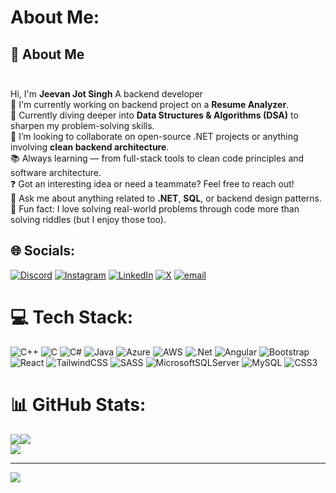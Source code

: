 #  About Me:
## 👋 About Me<br><br>
Hi, I'm **Jeevan Jot Singh** 
A backend developer   
💼 I'm currently working on backend project on a **Resume Analyzer**.  
🧠 Currently diving deeper into **Data Structures & Algorithms (DSA)** to sharpen my problem-solving skills.  
🤝 I’m looking to collaborate on open-source .NET projects or anything involving **clean backend architecture**.  
📚 Always learning — from full-stack tools to clean code principles and software architecture.  
❓ Got an interesting idea or need a teammate? Feel free to reach out!  
💬 Ask me about anything related to **.NET**, **SQL**, or backend design patterns.  
🎯 Fun fact: I love solving real-world problems through code more than solving riddles (but I enjoy those too).<br>

## 🌐 Socials:
[![Discord](https://img.shields.io/badge/Discord-%237289DA.svg?logo=discord&logoColor=white)](https://discord.gg/jeevannn)  [![Instagram](https://img.shields.io/badge/Instagram-%23E4405F.svg?logo=Instagram&logoColor=white)](https://instagram.com/jeevan0.1_)  [![LinkedIn](https://img.shields.io/badge/LinkedIn-%230077B5.svg?logo=linkedin&logoColor=white)](https://www.linkedin.com/in/jeevan-jotsingh/)  [![X](https://img.shields.io/badge/X-black.svg?logo=X&logoColor=white)](https://x.com/jeevanjot001)  [![email](https://img.shields.io/badge/Email-D14836?logo=gmail&logoColor=white)](mailto:jeevanjotsingh0168@gmail.com)

# 💻 Tech Stack:
![C++](https://img.shields.io/badge/c++-%2300599C.svg?style=plastic&logo=c%2B%2B&logoColor=white) 
![C](https://img.shields.io/badge/c-%2300599C.svg?style=plastic&logo=c&logoColor=white) 
![C#](https://img.shields.io/badge/c%23-%23239120.svg?style=plastic&logo=csharp&logoColor=white) 
![Java](https://img.shields.io/badge/java-%23ED8B00.svg?style=plastic&logo=openjdk&logoColor=white) 
![Azure](https://img.shields.io/badge/azure-%230072C6.svg?style=plastic&logo=microsoftazure&logoColor=white) 
![AWS](https://img.shields.io/badge/AWS-%23FF9900.svg?style=plastic&logo=amazon-aws&logoColor=white) 
![.Net](https://img.shields.io/badge/.NET-5C2D91?style=plastic&logo=.net&logoColor=white) 
![Angular](https://img.shields.io/badge/angular-%23DD0031.svg?style=plastic&logo=angular&logoColor=white) 
![Bootstrap](https://img.shields.io/badge/bootstrap-%238511FA.svg?style=plastic&logo=bootstrap&logoColor=white) 
![React](https://img.shields.io/badge/react-%2320232a.svg?style=plastic&logo=react&logoColor=%2361DAFB) 
![TailwindCSS](https://img.shields.io/badge/tailwindcss-%2338B2AC.svg?style=plastic&logo=tailwind-css&logoColor=white) 
![SASS](https://img.shields.io/badge/SASS-hotpink.svg?style=plastic&logo=SASS&logoColor=white) 
![MicrosoftSQLServer](https://img.shields.io/badge/Microsoft%20SQL%20Server-CC2927?style=plastic&logo=microsoft%20sql%20server&logoColor=white) 
![MySQL](https://img.shields.io/badge/mysql-4479A1.svg?style=plastic&logo=mysql&logoColor=white) 
![CSS3](https://img.shields.io/badge/css3-%231572B6.svg?style=plastic&logo=css3&logoColor=white)

# 📊 GitHub Stats:
![](https://github-readme-stats.vercel.app/api?username=jeevanjs01&theme=radical&hide_border=true&include_all_commits=true&count_private=true)![](https://nirzak-streak-stats.vercel.app/?user=jeevanjs01&theme=radical&hide_border=true)<br/>
![](https://github-readme-stats.vercel.app/api/top-langs/?username=jeevanjs01&theme=radical&hide_border=true&include_all_commits=true&count_private=true&layout=compact)

---
[![](https://visitcount.itsvg.in/api?id=jeevanjs01&icon=0&color=0)](https://visitcount.itsvg.in)

 
<!-- Proudly created with GPRM ( https://gprm.itsvg.in ) -->
